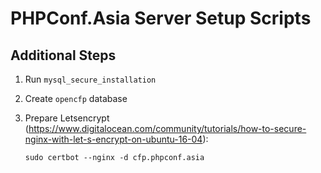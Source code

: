 # PHPConf.Asia Server Setup Scripts

## Additional Steps

1. Run `mysql_secure_installation`

2. Create `opencfp` database

3. Prepare Letsencrypt (https://www.digitalocean.com/community/tutorials/how-to-secure-nginx-with-let-s-encrypt-on-ubuntu-16-04):

    ```
    sudo certbot --nginx -d cfp.phpconf.asia
    ```